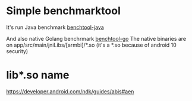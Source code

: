 # Simple benchmarktool
It's run Java benchmark [benchtool-java](https://github.com/brunoshiroma/benchtool-java)

And also native Golang benchrmark [benchtool-go](https://github.com/brunoshiroma/benchtool-go) 
The native binaries are on app/src/main/jniLibs/[armbi]/*.so (it's a *.so because of android 10 security)

# lib*.so name
https://developer.android.com/ndk/guides/abis#aen